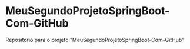 # MeuSegundoProjetoSpringBoot-Com-GitHub
Repositorio para o projeto "MeuSegundoProjetoSpringBoot-Com-GitHub"
